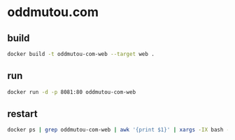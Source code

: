 # oddmutou.com

## build
```sh
docker build -t oddmutou-com-web --target web .
```

## run
```sh
docker run -d -p 8081:80 oddmutou-com-web
```

## restart
```sh
docker ps | grep oddmutou-com-web | awk '{print $1}' | xargs -IX bash -c 'docker stop X && docker rm X' && docker run -d -p 8081:80 oddmutou-com-web
```
